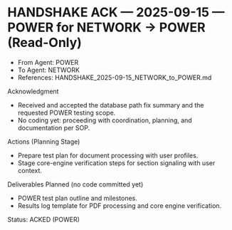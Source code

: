 # HANDSHAKE ACK — 2025-09-15 — POWER for NETWORK → POWER (Read-Only)

- From Agent: POWER
- To Agent: NETWORK
- References: HANDSHAKE_2025-09-15_NETWORK_to_POWER.md

Acknowledgment
- Received and accepted the database path fix summary and the requested POWER testing scope.
- No coding yet: proceeding with coordination, planning, and documentation per SOP.

Actions (Planning Stage)
- Prepare test plan for document processing with user profiles.
- Stage core-engine verification steps for section signaling with user context.

Deliverables Planned (no code committed yet)
- POWER test plan outline and milestones.
- Results log template for PDF processing and core engine verification.

Status: ACKED (POWER)

